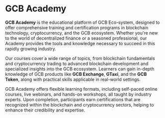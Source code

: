 # GCB Academy

**GCB Academy** is the educational platform of GCB Eco-system, designed to offer comprehensive training and certification programs in blockchain technology, cryptocurrency, and the GCB ecosystem. Whether you're new to the world of decentralized finance or a seasoned professional, our Academy provides the tools and knowledge necessary to succeed in this rapidly growing industry.

Our courses cover a wide range of topics, from blockchain fundamentals and cryptocurrency trading to advanced blockchain development and specialized insights into the GCB ecosystem. Learners can gain in-depth knowledge of GCB products like **GCB Exchange**, **GTaxi**, and the **GCB Token**, along with practical skills applicable in real-world settings.

GCB Academy offers flexible learning formats, including self-paced online courses, live webinars, and hands-on workshops, all taught by industry experts. Upon completion, participants earn certifications that are recognized within the blockchain and cryptocurrency sectors, helping to enhance their credibility and expertise.
